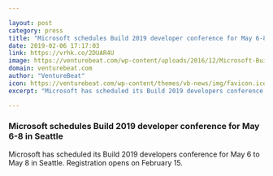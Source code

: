 ```yaml
---

layout: post
category: press
title: "Microsoft schedules Build 2019 developer conference for May 6-8 in Seattle"
date: 2019-02-06 17:17:03
link: https://vrhk.co/2DUAR4U
image: https://venturebeat.com/wp-content/uploads/2016/12/Microsoft-Build-2016-sign-Novet.jpg?w=1200&strip=all
domain: venturebeat.com
author: "VentureBeat"
icon: https://venturebeat.com/wp-content/themes/vb-news/img/favicon.ico
excerpt: "Microsoft has scheduled its Build 2019 developers conference for May 6 to May 8 in Seattle. Registration opens on February 15."

---
```


### Microsoft schedules Build 2019 developer conference for May 6-8 in Seattle

Microsoft has scheduled its Build 2019 developers conference for May 6 to May 8 in Seattle. Registration opens on February 15.